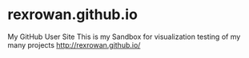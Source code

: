 # rexrowan.github.io
My GitHub User Site
This is my Sandbox for visualization testing of my many projects
http://rexrowan.github.io/
